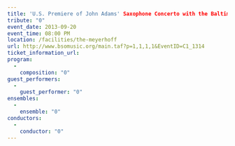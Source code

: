 ```yaml
---
title: 'U.S. Premiere of John Adams' Saxophone Concerto with the Baltimore Symphony Orchestra'
tribute: "0"
event_date: 2013-09-20
event_time: 08:00 PM
location: /facilities/the-meyerhoff
url: http://www.bsomusic.org/main.taf?p=1,1,1,1&EventID=C1_1314
ticket_information_url: 
program: 
  -
    composition: "0"
guest_performers: 
  -
    guest_performer: "0"
ensembles: 
  -
    ensemble: "0"
conductors: 
  -
    conductor: "0"
---
```

